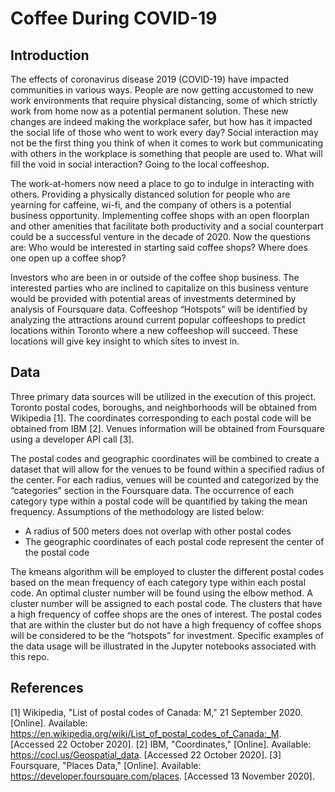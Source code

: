 # Coffee During COVID-19
## Introduction

The effects of coronavirus disease 2019 (COVID-19) have impacted communities in various ways. People are now getting accustomed to new work environments that require physical distancing, some of which strictly work from home now as a potential permanent solution. These new changes are indeed making the workplace safer, but how has it impacted the social life of those who went to work every day? Social interaction may not be the first thing you think of when it comes to work but communicating with others in the workplace is something that people are used to. What will fill the void in social interaction? Going to the local coffeeshop. 

The work-at-homers now need a place to go to indulge in interacting with others. Providing a physically distanced solution for people who are yearning for caffeine, wi-fi, and the company of others is a potential business opportunity. Implementing coffee shops with an open floorplan and other amenities that facilitate both productivity and a social counterpart could be a successful venture in the decade of 2020. Now the questions are: Who would be interested in starting said coffee shops? Where does one open up a coffee shop?

Investors who are been in or outside of the coffee shop business. The interested parties who are inclined to capitalize on this business venture would be provided with potential areas of investments determined by analysis of Foursquare data. Coffeeshop “Hotspots” will be identified by analyzing the attractions around current popular coffeeshops to predict locations within Toronto where a new coffeeshop will succeed. These locations will give key insight to which sites to invest in.

## Data

Three primary data sources will be utilized in the execution of this project. Toronto postal codes, boroughs, and neighborhoods will be obtained from Wikipedia [1]. The coordinates corresponding to each postal code will be obtained from IBM [2]. Venues information will be obtained from Foursquare using a developer API call [3]. 

The postal codes and geographic coordinates will be combined to create a dataset that will allow for the venues to be found within a specified radius of the center. For each radius, venues will be counted and categorized by the “categories” section in the Foursquare data. The occurrence of each category type within a postal code will be quantified by taking the mean frequency. Assumptions of the methodology are listed below:

- A radius of 500 meters does not overlap with other postal codes
- The geographic coordinates of each postal code represent the center of the postal code

The kmeans algorithm will be employed to cluster the different postal codes based on the mean frequency of each category type within each postal code. An optimal cluster number will be found using the elbow method. A cluster number will be assigned to each postal code. The clusters that have a high frequency of coffee shops are the ones of interest. The postal codes that are within the cluster but do not have a high frequency of coffee shops will be considered to be the “hotspots” for investment. Specific examples of the data usage will be illustrated in the Jupyter notebooks associated with this repo. 

## References
[1] 	Wikipedia, "List of postal codes of Canada: M," 21 September 2020. [Online]. Available: https://en.wikipedia.org/wiki/List_of_postal_codes_of_Canada:_M. [Accessed 22 October 2020].
[2] 	IBM, "Coordinates," [Online]. Available: https://cocl.us/Geospatial_data. [Accessed 22 October 2020].
[3] 	Foursquare, "Places Data," [Online]. Available: https://developer.foursquare.com/places. [Accessed 13 November 2020].
